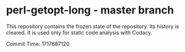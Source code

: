 # perl-getopt-long - master branch

This repository contains the frozen state of the repository.
Its history is cleared. It is used only for static code
analysis with Codacy.

Commit Time: 1717687120
